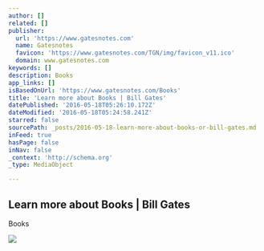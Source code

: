 ```yaml
---
author: []
related: []
publisher:
  url: 'https://www.gatesnotes.com'
  name: Gatesnotes
  favicon: 'https://www.gatesnotes.com/TGN/img/favicon_v11.ico'
  domain: www.gatesnotes.com
keywords: []
description: Books
app_links: []
isBasedOnUrl: 'https://www.gatesnotes.com/Books'
title: 'Learn more about Books | Bill Gates'
datePublished: '2016-05-18T05:26:10.172Z'
dateModified: '2016-05-18T05:24:58.241Z'
starred: false
sourcePath: _posts/2016-05-18-learn-more-about-books-or-bill-gates.md
inFeed: true
hasPage: false
inNav: false
_context: 'http://schema.org'
_type: MediaObject

---
```

<article style=""><h1>Learn more about Books | Bill Gates</h1><p>Books</p><img src="https://www.gatesnotes.com/TGN/img/bill-g_sig_white.png" /></article>